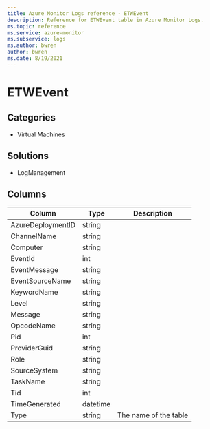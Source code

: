 ```yaml
---
title: Azure Monitor Logs reference - ETWEvent
description: Reference for ETWEvent table in Azure Monitor Logs.
ms.topic: reference
ms.service: azure-monitor
ms.subservice: logs
ms.author: bwren
author: bwren
ms.date: 8/19/2021
---
```


# ETWEvent

 

## Categories

- Virtual Machines
## Solutions

- LogManagement




## Columns

|Column|Type|Description|
|---|---|---|
|AzureDeploymentID|string||
|ChannelName|string||
|Computer|string||
|EventId|int||
|EventMessage|string||
|EventSourceName|string||
|KeywordName|string||
|Level|string||
|Message|string||
|OpcodeName|string||
|Pid|int||
|ProviderGuid|string||
|Role|string||
|SourceSystem|string||
|TaskName|string||
|Tid|int||
|TimeGenerated|datetime||
|Type|string|The name of the table|
